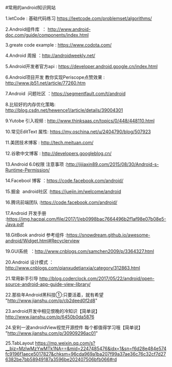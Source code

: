 
#常用的android知识网站


1.letCode : 基础代码练习   https://leetcode.com/problemset/algorithms/


2.Android组件库  ： http://www.android-doc.com/guide/components/index.html


3.greate code example : https://www.codota.com/


4.Android 周报 ：http://androidweekly.net/

5.Android开发者官方api : https://developer.android.google.cn/index.html

6.Android项目开发 教你实现Periscope点赞效果 : http://www.jb51.net/article/77260.htm

7.Android  问题社区 ：https://segmentfault.com/t/android

8.比较好的内存优化策略:   http://blog.csdn.net/hewence1/article/details/39004301

9.Yutobe 引入视频 :  http://www.thinksaas.cn/topics/0/448/448110.html


10.常见EditText 属性:  https://my.oschina.net/u/2404790/blog/507923


11.美团技术博客 :	http://tech.meituan.com/


12.谷歌中文博客 : http://developers.googleblog.cn/



13.Android 6.0权限 注意事项  :http://jijiaxin89.com/2015/08/30/Android-s-Runtime-Permission/


14.Facebool 博客 ：https://code.facebook.com/android/


15.掘金  android社区  :https://juejin.im/welcome/android


16.腾讯前端团队 :https://code.facebook.com/android/

17.Android 开发手册 :https://img.hacpai.com/file/2017/1/eb0998bac7664496b2f1af98e07b08e5-Java.pdf


18.GitBook  android 参考组件 :https://snowdream.github.io/awesome-android/Widget.html#Recyclerview


19.GUI系统  ：http://www.cnblogs.com/samchen2009/p/3364327.html


20.Android 设计模式 ：http://www.cnblogs.com/qianxudetianxia/category/312863.html


21.常用新手引导  http://blog.coderclock.com/2017/05/22/android/open-source-android-app-guide-view-library/

22.那些年Android黑科技①:只要活着，就有希望  "http://www.jianshu.com/p/cb2deed0f2d8"

23.android开发中相见恨晚的冷知识【简单说】 http://www.jianshu.com/p/6450b0da5876

24.安利一波androidView视觉开源控件 每个都值得学习哦【简单说】 "http://www.jianshu.com/p/30909296ac01"

25.TabLayout  https://mp.weixin.qq.com/s?__biz=MzIwMzYwMTk1NA==&mid=2247485476&idx=1&sn=f6d28e484e574fc9196f1aece5017827&chksm=96cda969a1ba207f99a37ae36c76c32cf7d276382be7bb58949187a3596be202407506bfb066#rd

